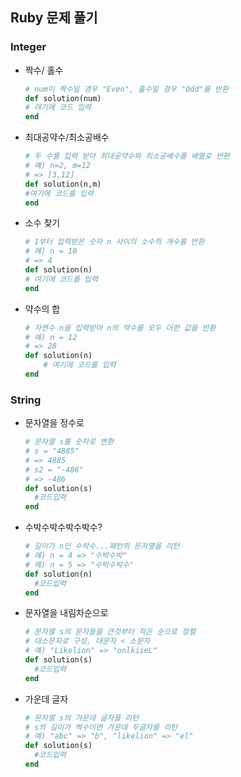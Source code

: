 ## Ruby 문제 풀기 

### Integer

* 짝수/ 홀수

  ```ruby
  # num이 짝수일 경우 "Even", 홀수일 경우 "Odd"를 반환
  def solution(num)
  # 여기에 코드 입력
  end
  ```

* 최대공약수/최소공배수

  ```ruby
  # 두 수를 입력 받아 최대공약수와 최소공배수를 배열로 반환
  # 예) n=2, m=12 
  # => [3,12] 
  def solution(n,m)
  #여기에 코드를 입력
  end
  ```

* 소수 찾기

  ```ruby
  # 1부터 입력받은 숫자 n 사이의 소수의 개수를 반환
  # 예) n = 10
  # => 4
  def solution(n)
  # 여기에 코드를 입력
  end
  ```

* 약수의 합

  ```ruby
  # 자연수 n을 입력받아 n의 약수를 모두 더한 값을 반환
  # 예) n = 12 
  # => 28
  def solution(n)
      # 여기에 코드를 입력
  end
  ```
  
### String

* 문자열을 정수로

  ```ruby
  # 문자열 s를 숫자로 변환
  # s = "4885"
  # => 4885
  # s2 = "-486"
  # => -486
  def solution(s)
    #코드입력
  end
  ```
  
* 수박수박수박수박수?

  ```ruby
  # 길이가 n인 수박수...패턴의 문자열을 리턴
  # 예) n = 4 => "수박수박"
  # 예) n = 5 => "수박수박수"
  def solution(n)
    #코드입력
  end
  ```
  
* 문자열을 내림차순으로

  ```ruby
  # 문자열 s의 문자들을 큰것부터 작은 순으로 정렬
  # 대소문자로 구성, 대문자 < 소문자
  # 예) "Likelion" => "onlkiieL"
  def solution(s)
    #코드입력
  end
  ```
  
* 가운데 글자

  ```ruby
  # 문자열 s의 가운데 글자를 리턴
  # s의 길이가 짝수이면 가운데 두글자를 리턴
  # 예) "abc" => "b", "likelion" => "el"
  def solution(s)
    #코드입력
  end
  ```



  
